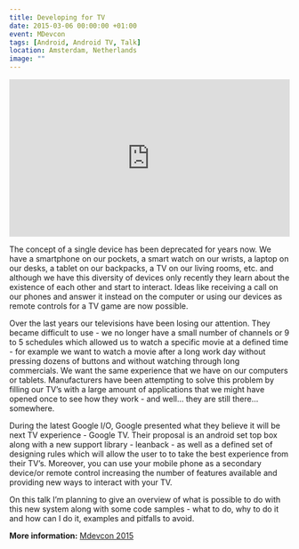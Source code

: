 ```yaml
---
title: Developing for TV
date: 2015-03-06 00:00:00 +01:00
event: MDevcon
tags: [Android, Android TV, Talk]
location: Amsterdam, Netherlands
image: ""
---
```


<div style="left: 0; width: 100%; height: 0; position: relative; padding-bottom: 56.1972%;">
	<iframe src="https://speakerdeck.com/player/14dee2e081514399956eae6d481bf148" style="border: 0; top: 0; left: 0; width: 100%; height: 100%; position: absolute;" allowfullscreen scrolling="no" allow="encrypted-media">
	</iframe>
</div>

The concept of a single device has been deprecated for years now. We have a smartphone on our pockets, a smart watch on our wrists, a laptop on our desks, a tablet on our backpacks, a TV on our living rooms, etc. and although we have this diversity of devices only recently they learn about the existence of each other and start to interact. Ideas like receiving a call on our phones and answer it instead on the computer or using our devices as remote controls for a TV game are now possible.

Over the last years our televisions have been losing our attention. They became difficult to use - we no longer have a small number of channels or 9 to 5 schedules which allowed us to watch a specific movie at a defined time - for example we want to watch a movie after a long work day without pressing dozens of buttons and without watching through long commercials. We want the same experience that we have on our computers or tablets. Manufacturers have been attempting to solve this problem by filling our TV’s with a large amount of applications that we might have opened once to see how they work - and well… they are still there… somewhere.

During the latest Google I/O, Google presented what they believe it will be next TV experience - Google TV. Their proposal is an android set top box along with a new support library - leanback - as well as a defined set of designing rules which will allow the user to to take the best experience from their TV’s. Moreover, you can use your mobile phone as a secondary device/or remote control increasing the number of features available and providing new ways to interact with your TV.

On this talk I’m planning to give an overview of what is possible to do with this new system along with some code samples - what to do, why to do it and how can I do it, examples and pitfalls to avoid.




**More information:** <a href="https://joind.in/event/mdevcon-2015/schedule/list" rel="noopener">Mdevcon 2015</a>
